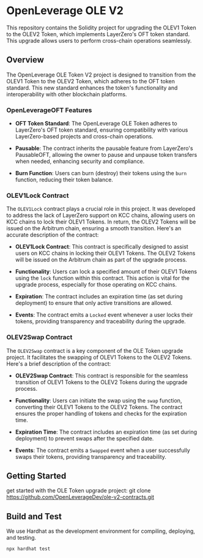 # OpenLeverage OLE V2

This repository contains the Solidity project for upgrading the OLEV1 Token to the OLEV2 Token, which implements LayerZero's OFT token standard. This upgrade allows users to perform cross-chain operations seamlessly.

## Overview

The OpenLeverage OLE Token V2 project is designed to transition from the OLEV1 Token to the OLEV2 Token, which adheres to the OFT token standard. This new standard enhances the token's functionality and interoperability with other blockchain platforms.

### OpenLeverageOFT Features

- **OFT Token Standard**: The OpenLeverage OLE Token adheres to LayerZero's OFT token standard, ensuring compatibility with various LayerZero-based projects and cross-chain operations.

- **Pausable**: The contract inherits the pausable feature from LayerZero's PausableOFT, allowing the owner to pause and unpause token transfers when needed, enhancing security and compliance.

- **Burn Function**: Users can burn (destroy) their tokens using the `burn` function, reducing their token balance.

### OLEV1Lock Contract

The `OLEV1Lock` contract plays a crucial role in this project. It was developed to address the lack of LayerZero support on KCC chains, allowing users on KCC chains to lock their OLEV1 Tokens. In return, the OLEV2 Tokens will be issued on the Arbitrum chain, ensuring a smooth transition. Here's an accurate description of the contract:

- **OLEV1Lock Contract**: This contract is specifically designed to assist users on KCC chains in locking their OLEV1 Tokens. The  OLEV2 Tokens will be issued on the Arbitrum chain as part of the upgrade process.

- **Functionality**: Users can lock a specified amount of their OLEV1 Tokens using the `lock` function within this contract. This action is vital for the upgrade process, especially for those operating on KCC chains.

- **Expiration**: The contract includes an expiration time (as set during deployment) to ensure that only active transitions are allowed.

- **Events**: The contract emits a `Locked` event whenever a user locks their tokens, providing transparency and traceability during the upgrade.


### OLEV2Swap Contract

The `OLEV2Swap` contract is a key component of the OLE Token upgrade project. It facilitates the swapping of OLEV1 Tokens to the OLEV2 Tokens. Here's a brief description of the contract:

- **OLEV2Swap Contract**: This contract is responsible for the seamless transition of OLEV1 Tokens to the OLEV2 Tokens during the upgrade process.

- **Functionality**: Users can initiate the swap using the `swap` function, converting their OLEV1 Tokens to the OLEV2 Tokens. The contract ensures the proper handling of tokens and checks for the expiration time.

- **Expiration Time**: The contract includes an expiration time (as set during deployment) to prevent swaps after the specified date.

- **Events**: The contract emits a `Swapped` event when a user successfully swaps their tokens, providing transparency and traceability.


## Getting Started
get started with the OLE Token upgrade project:
git clone https://github.com/OpenLeverageDev/ole-v2-contracts.git


## Build and Test
We use Hardhat as the development environment for compiling, deploying, and testing.

`npx hardhat test`
